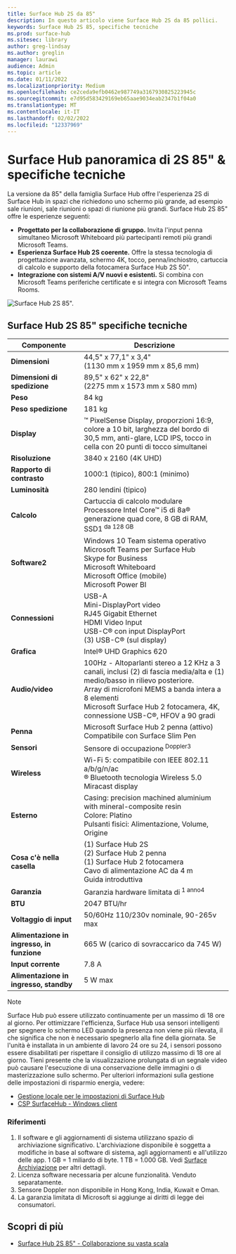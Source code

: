 ```yaml
---
title: Surface Hub 2S da 85"
description: In questo articolo viene Surface Hub 2S da 85 pollici.
keywords: Surface Hub 2S 85, specifiche tecniche
ms.prod: surface-hub
ms.sitesec: library
author: greg-lindsay
ms.author: greglin
manager: laurawi
audience: Admin
ms.topic: article
ms.date: 01/11/2022
ms.localizationpriority: Medium
ms.openlocfilehash: ce2ceda9efb0462e987749a3167930825223945c
ms.sourcegitcommit: e7d95d583429169eb65aae9034eab2347b1f04a0
ms.translationtype: MT
ms.contentlocale: it-IT
ms.lasthandoff: 02/02/2022
ms.locfileid: "12337969"
---
```

# <a name="surface-hub-2s-85-overview--tech-specs"></a>Surface Hub panoramica di 2S 85" & specifiche tecniche

La versione da 85" della famiglia Surface Hub offre l'esperienza 2S di Surface Hub in spazi che richiedono uno schermo più grande, ad esempio sale riunioni, sale riunioni o spazi di riunione più grandi. Surface Hub 2S 85" offre le esperienze seguenti:

- **Progettato per la collaborazione di gruppo.** Invita l'input penna simultaneo Microsoft Whiteboard più partecipanti remoti più grandi Microsoft Teams.
- **Esperienza Surface Hub 2S coerente.** Offre la stessa tecnologia di progettazione avanzata, schermo 4K, tocco, penna/inchiostro, cartuccia di calcolo e supporto della fotocamera Surface Hub 2S 50".
- **Integrazione con sistemi A/V nuovi e esistenti.** Si combina con Microsoft Teams periferiche certificate e si integra con Microsoft Teams Rooms.

![Surface Hub 2S 85".](images/hub-2s-85.png)

## <a name="surface-hub-2s-85-tech-specs"></a>Surface Hub 2S 85" specifiche tecniche

| Componente    | Descrizione                                                                                                                                                                                                                                         |
| ----------------- | --------------------------------------------------------------------------------------------------------------------------------------------------------------------------------------------------------------------------------------------------------- |
|**Dimensioni**| 44,5" x 77,1" x 3,4"<br>(1130 mm x 1959 mm x 85,6 mm)                                                                                                                                                                                                        |
|**Dimensioni di spedizione**| 89,5" x 62" x 22,8"<br>(2275 mm x 1573 mm x 580 mm)                                                                                                                                                                                                        |
|**Peso**| 84 kg                                                                                                                                                                                                                                            |
|**Peso spedizione**| 181 kg                                                                                                                                                                                                                                            |
|**Display**| ™ PixelSense Display, proporzioni 16:9, colore a 10 bit, larghezza del bordo di 30,5 mm, anti-glare, LCD IPS, tocco in cella con 20 punti di tocco simultanei                                                                                                           |
|**Risoluzione**| 3840 x 2160 (4K UHD)                                                                                                                                                                                                                                              |
|**Rapporto di contrasto**| 1000:1 (tipico), 800:1 (minimo) |
|**Luminosità**| 280 lendini (tipico)|
|**Calcolo**| Cartuccia di calcolo modulare<br>Processore Intel Core™ i5 di 8a® generazione quad core, 8 GB di RAM, SSD1<sup> da 128 GB</sup>                                                                                                                                                      |
|**Software2<sup></sup>**| Windows 10 Team sistema operativo<br>Microsoft Teams per Surface Hub<br>Skype for Business<br>Microsoft Whiteboard<br>Microsoft Office (mobile)<br>Microsoft Power BI                                                                                               |
|**Connessioni**| USB-A<br>Mini-DisplayPort video<br>RJ45 Gigabit Ethernet<br>HDMI Video Input<br>USB-C® con input DisplayPort<br>(3) USB-C® (sul display)                                                                                                           |
|**Grafica**| Intel® UHD Graphics 620                                                                                                                                                                                                                                   |
|**Audio/video**| 100Hz - Altoparlanti stereo a 12 KHz a 3 canali, inclusi (2) di fascia media/alta e (1) medio/basso in rilievo posteriore. <br>Array di microfoni MEMS a banda intera a 8 elementi<br>Microsoft Surface Hub 2 fotocamera, 4K, connessione USB-C®, HFOV a 90 gradi |
|**Penna**| Microsoft Surface Hub 2 penna (attivo)<br>Compatibile con Surface Slim Pen                                                                                                                                                                                       |
|**Sensori**| Sensore di occupazione<sup> Doppler3</sup>                                                                                                                                                                                                                                 |
|**Wireless**| Wi-Fi 5: compatibile con IEEE 802.11 a/b/g/n/ac<br>® Bluetooth tecnologia Wireless 5.0<br>Miracast display                                                                                                                                                      |
|**Esterno**| Casing: precision machined aluminium with mineral-composite resin<br>Colore: Platino<br>Pulsanti fisici: Alimentazione, Volume, Origine                                                                                                                            |
|**Cosa c'è nella casella**| (1) Surface Hub 2S<br>(2) Surface Hub 2 penna<br>(1) Surface Hub 2 fotocamera<br>Cavo di alimentazione AC da 4 m<br>Guida introduttiva                                                                                                                                         |
|**Garanzia**| Garanzia hardware limitata di<sup> 1 anno4</sup>                                                                                                                                                                                                                          |
|**BTU**| 2047 BTU/hr |
|**Voltaggio di input**| 50/60Hz 110/230v nominale, 90-265v max |
|**Alimentazione in ingresso, in funzione**| 665 W (carico di sovraccarico da 745 W) |
|**Input corrente**| 7.8 A |
|**Alimentazione in ingresso, standby**| 5 W max  |

> [!NOTE]
> Surface Hub può essere utilizzato continuamente per un massimo di 18 ore al giorno. Per ottimizzare l'efficienza, Surface Hub usa sensori intelligenti per spegnere lo schermo LED quando la presenza non viene più rilevata, il che significa che non è necessario spegnerlo alla fine della giornata. Se l'unità è installata in un ambiente di lavoro 24 ore su 24, i sensori possono essere disabilitati per rispettare il consiglio di utilizzo massimo di 18 ore al giorno. Tieni presente che la visualizzazione prolungata di un segnale video può causare l'esecuzione di una conservazione delle immagini o di masterizzazione sullo schermo. Per ulteriori informazioni sulla gestione delle impostazioni di risparmio energia, vedere:
>
> - [Gestione locale per le impostazioni di Surface Hub](local-management-surface-hub-settings.md)
> - [CSP SurfaceHub - Windows client](/windows/client-management/mdm/surfacehub-csp)

### <a name="references"></a>Riferimenti

1. Il software e gli aggiornamenti di sistema utilizzano spazio di archiviazione significativo. L'archiviazione disponibile è soggetta a modifiche in base al software di sistema, agli aggiornamenti e all'utilizzo delle app. 1 GB = 1 miliardo di byte. 1 TB = 1.000 GB. Vedi [Surface Archiviazione](https://www.surface.com/storage) per altri dettagli.
2. Licenza software necessaria per alcune funzionalità. Venduto separatamente.
3. Sensore Doppler non disponibile in Hong Kong, India, Kuwait e Oman.
4. La garanzia limitata di Microsoft si aggiunge ai diritti di legge dei consumatori. 

## <a name="learn-more"></a>Scopri di più

- [Surface Hub 2S 85" - Collaborazione su vasta scala](https://techcommunity.microsoft.com/t5/surface-it-pro-blog/surface-hub-2s-85-quot-collaboration-at-a-massive-scale/ba-p/1669717)
